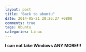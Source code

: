 ```yaml
---
layout: post
title: "Back to ubuntu"
date: 2014-05-21 20:26:27 +0800
comments: true
tags: Ubuntu
categories: Linux
---
```

__I can not take Windows ANY MORE!!!__